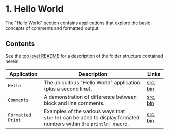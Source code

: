 # 1. Hello World
The "Hello World" section contains applications that explore the basic concepts of comments and formatted output.

## Contents
See the [top level README](/README.md) for a description of the folder structure contained herein.

|Application|Description|Links|
|---|---|---|
|`Hello`|The ubiquitous "Hello World" application (plus a second line).| [src](./src/hello.rs), [bin](./bin/hello)|
|`Comments`|A demonstration of difference between block and line comments.|[src](./src/comments.rs), [bin](./bin/comments)
|`Formatted Print`|Examples of the various ways that `std:fmt` can be used to display formated numbers within the `println!` macro.|[src](./src/formattedPrint.rs), [bin](./bin/formattedPrint)